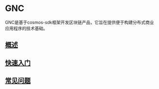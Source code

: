 # GNC
GNC是基于cosmos-sdk框架开发区块链产品，它旨在提供便于构建分布式商业应用程序的技术基础。
## [概述](chain/summary.md)

## [快速入门](chain/quick.md)

## [常见问题](chain/question.md)